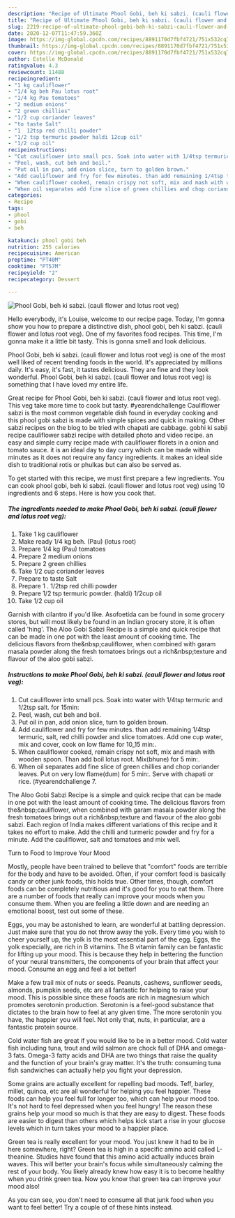 ```yaml
---
description: "Recipe of Ultimate Phool Gobi, beh ki sabzi. (cauli flower and lotus root veg)"
title: "Recipe of Ultimate Phool Gobi, beh ki sabzi. (cauli flower and lotus root veg)"
slug: 2219-recipe-of-ultimate-phool-gobi-beh-ki-sabzi-cauli-flower-and-lotus-root-veg
date: 2020-12-07T11:47:59.360Z
image: https://img-global.cpcdn.com/recipes/8891170d7fbf4721/751x532cq70/phool-gobi-beh-ki-sabzi-cauli-flower-and-lotus-root-veg-recipe-main-photo.jpg
thumbnail: https://img-global.cpcdn.com/recipes/8891170d7fbf4721/751x532cq70/phool-gobi-beh-ki-sabzi-cauli-flower-and-lotus-root-veg-recipe-main-photo.jpg
cover: https://img-global.cpcdn.com/recipes/8891170d7fbf4721/751x532cq70/phool-gobi-beh-ki-sabzi-cauli-flower-and-lotus-root-veg-recipe-main-photo.jpg
author: Estelle McDonald
ratingvalue: 4.3
reviewcount: 11488
recipeingredient:
- "1 kg cauliflower"
- "1/4 kg beh Pau lotus root"
- "1/4 kg Pau tomatoes"
- "2 medium onions"
- "2 green chillies"
- "1/2 cup coriander leaves"
- "to taste Salt"
- "1  12tsp red chilli powder"
- "1/2 tsp termuric powder haldi 12cup oil"
- "1/2 cup oil"
recipeinstructions:
- "Cut cauliflower into small pcs. Soak into water with 1/4tsp termuric and 1/2tsp salt. for 15min:"
- "Peel, wash, cut beh and boil."
- "Put oil in pan, add onion slice, turn to golden brown."
- "Add cauliflower and fry for few minutes. than add remaining 1/4tsp termuric, salt, red chilli powder and slice tomatoes. Add one cup water, mix and cover, cook on low flame for 10_15 min:."
- "When cauliflower cooked, remain crispy not soft, mix and mash with wooden spoon. Than add boil lotus root. Mix(bhune) for 5 min:."
- "When oil separates add fine slice of green chillies and chop coriander leaves. Put on very low flame(dum) for 5 min:. Serve with chapati or rice. (#yearendchallenge 7."
categories:
- Recipe
tags:
- phool
- gobi
- beh

katakunci: phool gobi beh 
nutrition: 255 calories
recipecuisine: American
preptime: "PT40M"
cooktime: "PT57M"
recipeyield: "2"
recipecategory: Dessert

---
```



![Phool Gobi, beh ki sabzi. (cauli flower and lotus root veg)](https://img-global.cpcdn.com/recipes/8891170d7fbf4721/751x532cq70/phool-gobi-beh-ki-sabzi-cauli-flower-and-lotus-root-veg-recipe-main-photo.jpg)

Hello everybody, it's Louise, welcome to our recipe page. Today, I'm gonna show you how to prepare a distinctive dish, phool gobi, beh ki sabzi. (cauli flower and lotus root veg). One of my favorites food recipes. This time, I'm gonna make it a little bit tasty. This is gonna smell and look delicious.

Phool Gobi, beh ki sabzi. (cauli flower and lotus root veg) is one of the most well liked of recent trending foods in the world. It's appreciated by millions daily. It's easy, it's fast, it tastes delicious. They are fine and they look wonderful. Phool Gobi, beh ki sabzi. (cauli flower and lotus root veg) is something that I have loved my entire life.

Great recipe for Phool Gobi, beh ki sabzi. (cauli flower and lotus root veg). This veg take more time to cook but tasty. #yearendchallenge Cauliflower sabzi is the most common vegetable dish found in everyday cooking and this phool gobi sabzi is made with simple spices and quick in making. Other sabzi recipes on the blog to be tried with chapati are cabbage. gobhi ki sabji recipe cauliflower sabzi recipe with detailed photo and video recipe. an easy and simple curry recipe made with cauliflower florets in a onion and tomato sauce. it is an ideal day to day curry which can be made within minutes as it does not require any fancy ingredients. it makes an ideal side dish to traditional rotis or phulkas but can also be served as.


To get started with this recipe, we must first prepare a few ingredients. You can cook phool gobi, beh ki sabzi. (cauli flower and lotus root veg) using 10 ingredients and 6 steps. Here is how you cook that.

<!--inarticleads1-->

##### The ingredients needed to make Phool Gobi, beh ki sabzi. (cauli flower and lotus root veg):

1. Take 1 kg cauliflower
1. Make ready 1/4 kg beh. (Pau) (lotus root)
1. Prepare 1/4 kg (Pau) tomatoes
1. Prepare 2 medium onions
1. Prepare 2 green chillies
1. Take 1/2 cup coriander leaves
1. Prepare to taste Salt
1. Prepare 1 . 1/2tsp red chilli powder
1. Prepare 1/2 tsp termuric powder. (haldi) 1/2cup oil
1. Take 1/2 cup oil


Garnish with cilantro if you&#39;d like. Asofoetida can be found in some grocery stores, but will most likely be found in an Indian grocery store, it is often called &#39;hing&#39;. The Aloo Gobi Sabzi Recipe is a simple and quick recipe that can be made in one pot with the least amount of cooking time. The delicious flavors from the&amp;nbsp;cauliflower, when combined with garam masala powder along the fresh tomatoes brings out a rich&amp;nbsp;texture and flavour of the aloo gobi sabzi. 

<!--inarticleads2-->

##### Instructions to make Phool Gobi, beh ki sabzi. (cauli flower and lotus root veg):

1. Cut cauliflower into small pcs. Soak into water with 1/4tsp termuric and 1/2tsp salt. for 15min:
1. Peel, wash, cut beh and boil.
1. Put oil in pan, add onion slice, turn to golden brown.
1. Add cauliflower and fry for few minutes. than add remaining 1/4tsp termuric, salt, red chilli powder and slice tomatoes. Add one cup water, mix and cover, cook on low flame for 10_15 min:.
1. When cauliflower cooked, remain crispy not soft, mix and mash with wooden spoon. Than add boil lotus root. Mix(bhune) for 5 min:.
1. When oil separates add fine slice of green chillies and chop coriander leaves. Put on very low flame(dum) for 5 min:. Serve with chapati or rice. (#yearendchallenge 7.


The Aloo Gobi Sabzi Recipe is a simple and quick recipe that can be made in one pot with the least amount of cooking time. The delicious flavors from the&amp;nbsp;cauliflower, when combined with garam masala powder along the fresh tomatoes brings out a rich&amp;nbsp;texture and flavour of the aloo gobi sabzi. Each region of India makes different variations of this recipe and it takes no effort to make. Add the chilli and turmeric powder and fry for a minute. Add the cauliflower, salt and tomatoes and mix well. 

Turn to Food to Improve Your Mood


Mostly, people have been trained to believe that "comfort" foods are terrible for the body and have to be avoided. Often, if your comfort food is basically candy or other junk foods, this holds true. Other times, though, comfort foods can be completely nutritious and it's good for you to eat them. There are a number of foods that really can improve your moods when you consume them. When you are feeling a little down and are needing an emotional boost, test out some of these.

Eggs, you may be astonished to learn, are wonderful at battling depression. Just make sure that you do not throw away the yolk. Every time you wish to cheer yourself up, the yolk is the most essential part of the egg. Eggs, the yolk especially, are rich in B vitamins. The B vitamin family can be fantastic for lifting up your mood. This is because they help in bettering the function of your neural transmitters, the components of your brain that affect your mood. Consume an egg and feel a lot better!

Make a few trail mix of nuts or seeds. Peanuts, cashews, sunflower seeds, almonds, pumpkin seeds, etc are all fantastic for helping to raise your mood. This is possible since these foods are rich in magnesium which promotes serotonin production. Serotonin is a feel-good substance that dictates to the brain how to feel at any given time. The more serotonin you have, the happier you will feel. Not only that, nuts, in particular, are a fantastic protein source.

Cold water fish are great if you would like to be in a better mood. Cold water fish including tuna, trout and wild salmon are chock full of DHA and omega-3 fats. Omega-3 fatty acids and DHA are two things that raise the quality and the function of your brain's gray matter. It's the truth: consuming tuna fish sandwiches can actually help you fight your depression. 

Some grains are actually excellent for repelling bad moods. Teff, barley, millet, quinoa, etc are all wonderful for helping you feel happier. These foods can help you feel full for longer too, which can help your mood too. It's not hard to feel depressed when you feel hungry! The reason these grains help your mood so much is that they are easy to digest. These foods are easier to digest than others which helps kick start a rise in your glucose levels which in turn takes your mood to a happier place.

Green tea is really excellent for your mood. You just knew it had to be in here somewhere, right? Green tea is high in a specific amino acid called L-theanine. Studies have found that this amino acid actually induces brain waves. This will better your brain's focus while simultaneously calming the rest of your body. You likely already knew how easy it is to become healthy when you drink green tea. Now you know that green tea can improve your mood also!

As you can see, you don't need to consume all that junk food when you want to feel better! Try  a  couple of  of  these  hints  instead.

